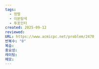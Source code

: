 ```yaml
---
tags:
  - 정렬
  - 이분탐색
  - 투포인터
created: 2025-09-12
reviewed:
URL: https://www.acmicpc.net/problem/2470
반복수: "0"
복습:
중요성:
레이팅:
메모:
---
```

